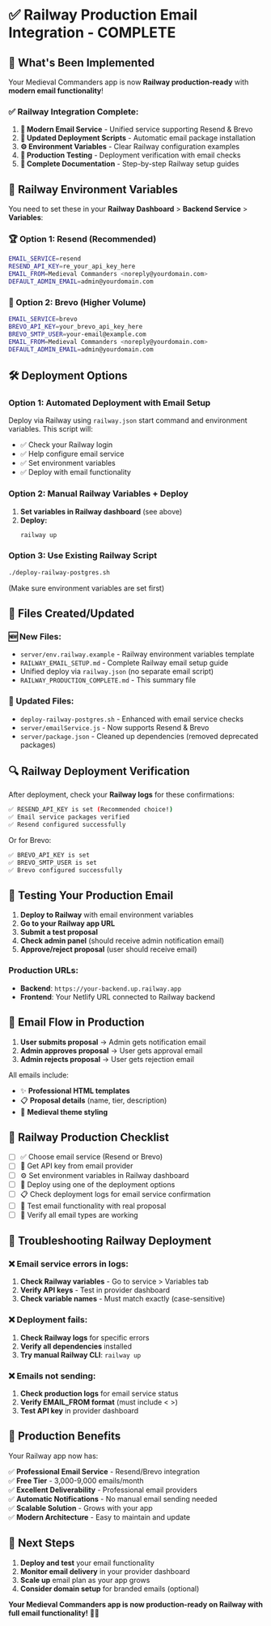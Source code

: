 # ✅ Railway Production Email Integration - COMPLETE

## 🎉 What's Been Implemented

Your Medieval Commanders app is now **Railway production-ready** with **modern email functionality**!

### ✅ Railway Integration Complete:

1. **📧 Modern Email Service** - Unified service supporting Resend & Brevo
2. **🔧 Updated Deployment Scripts** - Automatic email package installation
3. **⚙️ Environment Variables** - Clear Railway configuration examples
4. **🧪 Production Testing** - Deployment verification with email checks
5. **📖 Complete Documentation** - Step-by-step Railway setup guides

## 🚀 Railway Environment Variables

You need to set these in your **Railway Dashboard** > **Backend Service** > **Variables**:

### 🏆 Option 1: Resend (Recommended)

```bash
EMAIL_SERVICE=resend
RESEND_API_KEY=re_your_api_key_here
EMAIL_FROM=Medieval Commanders <noreply@yourdomain.com>
DEFAULT_ADMIN_EMAIL=admin@yourdomain.com
```

### 🥈 Option 2: Brevo (Higher Volume)

```bash
EMAIL_SERVICE=brevo
BREVO_API_KEY=your_brevo_api_key_here
BREVO_SMTP_USER=your-email@example.com
EMAIL_FROM=Medieval Commanders <noreply@yourdomain.com>
DEFAULT_ADMIN_EMAIL=admin@yourdomain.com
```

## 🛠️ Deployment Options

### Option 1: Automated Deployment with Email Setup
Deploy via Railway using `railway.json` start command and environment variables.
This script will:
- ✅ Check your Railway login
- ✅ Help configure email service
- ✅ Set environment variables
- ✅ Deploy with email functionality

### Option 2: Manual Railway Variables + Deploy
1. **Set variables in Railway dashboard** (see above)
2. **Deploy:**
   ```bash
   railway up
   ```

### Option 3: Use Existing Railway Script
```bash
./deploy-railway-postgres.sh
```
(Make sure environment variables are set first)

## 📁 Files Created/Updated

### 🆕 New Files:
- `server/env.railway.example` - Railway environment variables template
- `RAILWAY_EMAIL_SETUP.md` - Complete Railway email setup guide
- Unified deploy via `railway.json` (no separate email script)
- `RAILWAY_PRODUCTION_COMPLETE.md` - This summary file

### 📝 Updated Files:
- `deploy-railway-postgres.sh` - Enhanced with email service checks
- `server/emailService.js` - Now supports Resend & Brevo
- `server/package.json` - Cleaned up dependencies (removed deprecated packages)

## 🔍 Railway Deployment Verification

After deployment, check your **Railway logs** for these confirmations:

```bash
✅ RESEND_API_KEY is set (Recommended choice!)
✅ Email service packages verified
✅ Resend configured successfully
```

Or for Brevo:
```bash
✅ BREVO_API_KEY is set
✅ BREVO_SMTP_USER is set
✅ Brevo configured successfully
```

## 🧪 Testing Your Production Email

1. **Deploy to Railway** with email environment variables
2. **Go to your Railway app URL**
3. **Submit a test proposal** 
4. **Check admin panel** (should receive admin notification email)
5. **Approve/reject proposal** (user should receive email)

### Production URLs:
- **Backend**: `https://your-backend.up.railway.app`
- **Frontend**: Your Netlify URL connected to Railway backend

## 📧 Email Flow in Production

1. **User submits proposal** → Admin gets notification email
2. **Admin approves proposal** → User gets approval email  
3. **Admin rejects proposal** → User gets rejection email

All emails include:
- ✨ **Professional HTML templates**
- 📋 **Proposal details** (name, tier, description)
- 🎨 **Medieval theme styling**

## 🎯 Railway Production Checklist

- [ ] ✅ Choose email service (Resend or Brevo)
- [ ] 🔑 Get API key from email provider  
- [ ] ⚙️ Set environment variables in Railway dashboard
- [ ] 🚀 Deploy using one of the deployment options
- [ ] 📋 Check deployment logs for email service confirmation
- [ ] 🧪 Test email functionality with real proposal
- [ ] 📧 Verify all email types are working

## 🔧 Troubleshooting Railway Deployment

### ❌ Email service errors in logs:
1. **Check Railway variables** - Go to service > Variables tab
2. **Verify API keys** - Test in provider dashboard
3. **Check variable names** - Must match exactly (case-sensitive)

### ❌ Deployment fails:
1. **Check Railway logs** for specific errors
2. **Verify all dependencies** installed
3. **Try manual Railway CLI**: `railway up`

### ❌ Emails not sending:
1. **Check production logs** for email service status
2. **Verify EMAIL_FROM format** (must include < >)
3. **Test API key** in provider dashboard

## 🎉 Production Benefits

Your Railway app now has:

✅ **Professional Email Service** - Resend/Brevo integration  
✅ **Free Tier** - 3,000-9,000 emails/month  
✅ **Excellent Deliverability** - Professional email providers  
✅ **Automatic Notifications** - No manual email sending needed  
✅ **Scalable Solution** - Grows with your app  
✅ **Modern Architecture** - Easy to maintain and update  

## 🚀 Next Steps

1. **Deploy and test** your email functionality
2. **Monitor email delivery** in your provider dashboard  
3. **Scale up** email plan as your app grows
4. **Consider domain setup** for branded emails (optional)

**Your Medieval Commanders app is now production-ready on Railway with full email functionality!** 🏰📧

